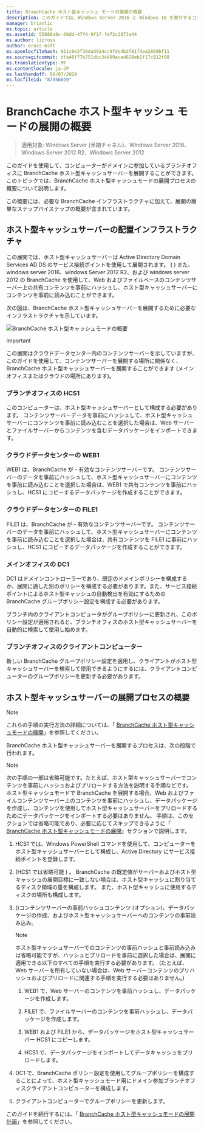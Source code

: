 ```yaml
---
title: BranchCache ホスト型キャッシュ モードの展開の概要
description: このガイドでは、Windows Server 2016 と Windows 10 を実行するコンピューターに、ホスト型キャッシュモードで BranchCache を展開する手順について説明します。
manager: brianlic
ms.topic: article
ms.assetid: 55686a9c-60dd-47f4-9f1f-fe72c2873a44
ms.author: lizross
author: eross-msft
ms.openlocfilehash: 011c0e2f30dad914cc9fde4b2f81fdea2899bf11
ms.sourcegitcommit: dfa48f77b751dbc34409aced628eb2f17c912f08
ms.translationtype: MT
ms.contentlocale: ja-JP
ms.lasthandoff: 08/07/2020
ms.locfileid: "87956039"
---
```

# <a name="branchcache-hosted-cache-mode-deployment-overview"></a>BranchCache ホスト型キャッシュ モードの展開の概要

>適用対象: Windows Server (半期チャネル)、Windows Server 2016、Windows Server 2012 R2、Windows Server 2012

このガイドを使用して、コンピューターがドメインに参加しているブランチオフィスに BranchCache ホスト型キャッシュサーバーを展開することができます。 このトピックでは、BranchCache ホスト型キャッシュモードの展開プロセスの概要について説明します。

この概要には、必要な BranchCache インフラストラクチャに加えて、展開の簡単なステップバイステップの概要が含まれています。

## <a name="hosted-cache-server-deployment-infrastructure"></a><a name="bkmk_components"></a>ホスト型キャッシュサーバーの配置インフラストラクチャ

この展開では、ホスト型キャッシュサーバーは Active Directory Domain Services AD DS のサービス接続ポイントを使用して展開されます。 \( \) また、windows server 2016、windows Server 2012 R2、および windows server 2012 の BranchCache を使用して、Web およびファイルベースのコンテンツサーバー上の共有コンテンツを事前にハッシュし、ホスト型キャッシュサーバーにコンテンツを事前に読み込むことができます。

次の図は、BranchCache ホスト型キャッシュサーバーを展開するために必要なインフラストラクチャを示しています。

![BranchCache ホスト型キャッシュモードの概要](../../../media/BranchCache-Hcm-Overview/Bc-Hcm-Overview.jpg)

> [!IMPORTANT]
> この展開はクラウドデータセンター内のコンテンツサーバーを示していますが、このガイドを使用して、コンテンツサーバーを展開する場所に関係なく、BranchCache ホスト型キャッシュサーバーを展開することができます (メインオフィスまたはクラウドの場所にあります)。

### <a name="hcs1-in-the-branch-office"></a>ブランチオフィスの HCS1

このコンピューターは、ホスト型キャッシュサーバーとして構成する必要があります。 コンテンツサーバーデータを事前にハッシュして、ホスト型キャッシュサーバーにコンテンツを事前に読み込むことを選択した場合は、Web サーバーとファイルサーバーからコンテンツを含むデータパッケージをインポートできます。

### <a name="web1-in-the-cloud-data-center"></a>クラウドデータセンターの WEB1

WEB1 は、BranchCache が \- 有効なコンテンツサーバーです。 コンテンツサーバーのデータを事前にハッシュして、ホスト型キャッシュサーバーにコンテンツを事前に読み込むことを選択した場合は、WEB1 で共有コンテンツを事前にハッシュし、HCS1 にコピーするデータパッケージを作成することができます。

### <a name="file1-in-the-cloud-data-center"></a>クラウドデータセンターの FILE1

FILE1 は、BranchCache が \- 有効なコンテンツサーバーです。 コンテンツサーバーのデータを事前にハッシュして、ホスト型キャッシュサーバーにコンテンツを事前に読み込むことを選択した場合は、共有コンテンツを FILE1 に事前にハッシュし、HCS1 にコピーするデータパッケージを作成することができます。

### <a name="dc1-in-the-main-office"></a>メインオフィスの DC1

DC1 はドメインコントローラーであり、既定のドメインポリシーを構成するか、展開に適した別のポリシーを構成する必要があります。また、サービス接続ポイントによるホスト型キャッシュの自動検出を有効にするための BranchCache グループポリシー設定を構成する必要があります。

ブランチ内のクライアントコンピュータがグループポリシーに更新され、このポリシー設定が適用されると、ブランチオフィスのホスト型キャッシュサーバーを自動的に検索して使用し始めます。

### <a name="client-computers-in-the-branch-office"></a>ブランチオフィスのクライアントコンピューター

新しい BranchCache グループポリシー設定を適用し、クライアントがホスト型キャッシュサーバーを検索して使用できるようにするには、クライアントコンピューターのグループポリシーを更新する必要があります。

## <a name="hosted-cache-server-deployment-process-overview"></a><a name="bkmk_overview"></a>ホスト型キャッシュサーバーの展開プロセスの概要

>[!NOTE]
>これらの手順の実行方法の詳細については、「 [BranchCache ホスト型キャッシュモードの展開](4-Bc-Hcm-Deployment.md)」を参照してください。

BranchCache ホスト型キャッシュサーバーを展開するプロセスは、次の段階で行われます。

>[!NOTE]
>次の手順の一部は省略可能です。たとえば、ホスト型キャッシュサーバーでコンテンツを事前にハッシュおよびプリロードする方法を説明する手順などです。 ホスト型キャッシュモードで BranchCache を展開する場合、Web およびファイルコンテンツサーバー上のコンテンツを事前にハッシュし、データパッケージを作成し、コンテンツを使用してホスト型キャッシュサーバーをプリロードするためにデータパッケージをインポートする必要はありません。 手順は、このセクションでは省略可能であり、必要に応じてスキップできるように「 [BranchCache ホスト型キャッシュモードの展開](4-Bc-Hcm-Deployment.md)」セクションで説明します。

1. HCS1 では、Windows PowerShell コマンドを使用して、コンピューターをホスト型キャッシュサーバーとして構成し、Active Directory にサービス接続ポイントを登録します。

2. \(HCS1 では省略可能 \) 。 BranchCache の既定値がサーバーおよびホスト型キャッシュの展開目標に一致しない場合は、ホスト型キャッシュに割り当てるディスク領域の量を構成します。 また、ホスト型キャッシュに使用するディスクの場所も構成します。

3. \(\)コンテンツサーバーの事前ハッシュコンテンツ (オプション)、データパッケージの作成、およびホスト型キャッシュサーバーへのコンテンツの事前読み込み。

    > [!NOTE]
    > ホスト型キャッシュサーバーでのコンテンツの事前ハッシュと事前読み込みは省略可能ですが、ハッシュとプリロードを事前に選択した場合は、展開に適用できる以下のすべての手順を実行する必要があります。 \(たとえば、Web サーバーを所有していない場合は、Web サーバーコンテンツのプリハッシュおよびプリロードに関連する手順を実行する必要はありません。\)

    1. WEB1 で、Web サーバーのコンテンツを事前ハッシュし、データパッケージを作成します。

    2. FILE1 で、ファイルサーバーのコンテンツを事前ハッシュし、データパッケージを作成します。

    3. WEB1 および FILE1 から、データパッケージをホスト型キャッシュサーバー HCS1 にコピーします。

    4. HCS1 で、データパッケージをインポートしてデータキャッシュをプリロードします。

4. DC1 で、BranchCache ポリシー設定を使用してグループポリシーを構成することによって、ホスト型キャッシュモード用にドメイン参加ブランチオフィスクライアントコンピューターを構成します。

5. クライアントコンピューターでグループポリシーを更新します。

このガイドを続行するには、「 [BranchCache ホスト型キャッシュモードの展開計画](3-Bc-Hcm-Plan.md)」を参照してください。
